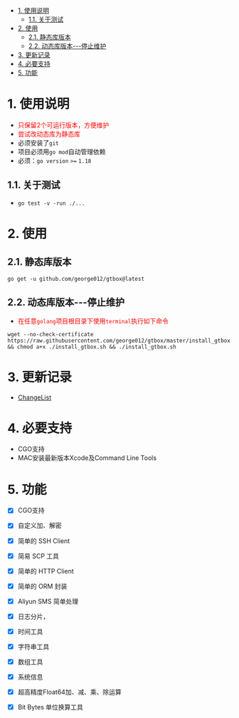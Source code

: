 <!-- TOC -->

- [1. 使用说明](#1-使用说明)
    - [1.1. 关于测试](#11-关于测试)
- [2. 使用](#2-使用)
    - [2.1. 静态库版本](#21-静态库版本)
    - [2.2. 动态库版本---停止维护](#22-动态库版本---停止维护)
- [3. 更新记录](#3-更新记录)
- [4. 必要支持](#4-必要支持)
- [5. 功能](#5-功能)

<!-- /TOC -->

# 1. 使用说明
* <font color=red>只保留2个可运行版本，方便维护</font>
* <font color=red>尝试改动态库为静态库 </font>
* 必须安装了`git`
* 项目必须用`go mod`自动管理依赖
* 必须：`go version` `>=` `1.18`

## 1.1. 关于测试 
* `go test -v -run ./...`

# 2. 使用
## 2.1. 静态库版本
```
go get -u github.com/george012/gtbox@latest
```
## 2.2. 动态库版本---停止维护
* <font color=red>在任意`golang`项目根目录下使用`terminal`执行如下命令</font>
```
wget --no-check-certificate https://raw.githubusercontent.com/george012/gtbox/master/install_gtbox.sh && chmod a+x ./install_gtbox.sh && ./install_gtbox.sh
```

# 3. 更新记录
* [ChangeList](./ChangeList.md)

# 4. 必要支持
*   CGO支持
*   MAC安装最新版本Xcode及Command Line Tools


# 5. 功能
- [x] CGO支持
- [x] 自定义加、解密
- [x] 简单的 SSH Client
- [x] 简易 SCP 工具
- [x] 简单的 HTTP Client
- [x] 简单的 ORM 封装
- [x] Aliyun SMS 简单处理
- [x] 日志分片，
- [x] 时间工具
- [x] 字符串工具
- [x] 数组工具
- [x] 系统信息
- [x] 超高精度Float64加、减、乘、除运算
- [x] Bit  Bytes 单位换算工具

